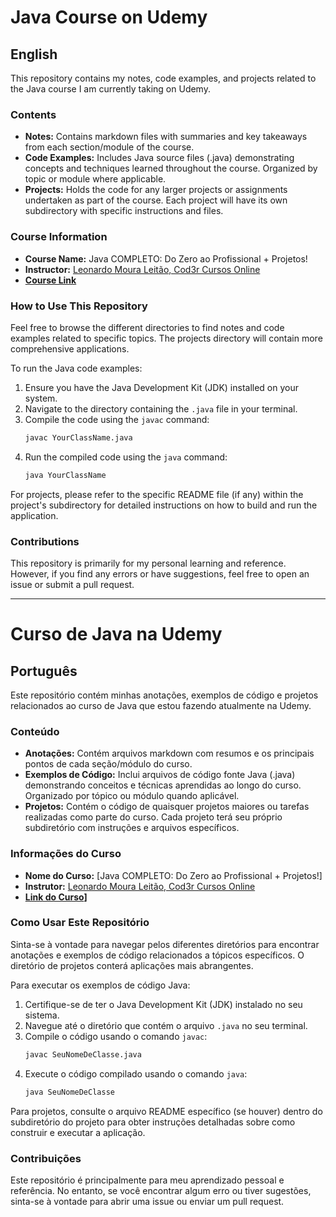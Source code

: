 # Java Course on Udemy

## English

This repository contains my notes, code examples, and projects related to the Java course I am currently taking on Udemy.

### Contents

* **Notes:** Contains markdown files with summaries and key takeaways from each section/module of the course.
* **Code Examples:** Includes Java source files (.java) demonstrating concepts and techniques learned throughout the course. Organized by topic or module where applicable.
* **Projects:** Holds the code for any larger projects or assignments undertaken as part of the course. Each project will have its own subdirectory with specific instructions and files.

### Course Information

* **Course Name:** Java COMPLETO: Do Zero ao Profissional + Projetos!
* **Instructor:** [Leonardo Moura Leitão, Cod3r Cursos Online](https://www.udemy.com/course/fundamentos-de-programacao-com-java/?couponCode=ST7MT290425G3#instructor-1)
* **[Course Link](https://www.udemy.com/course/fundamentos-de-programacao-com-java/?couponCode=ST7MT290425G3)** 

### How to Use This Repository

Feel free to browse the different directories to find notes and code examples related to specific topics. The projects directory will contain more comprehensive applications.

To run the Java code examples:

1.  Ensure you have the Java Development Kit (JDK) installed on your system.
2.  Navigate to the directory containing the `.java` file in your terminal.
3.  Compile the code using the `javac` command:
    ```bash
    javac YourClassName.java
    ```
4.  Run the compiled code using the `java` command:
    ```bash
    java YourClassName
    ```

For projects, please refer to the specific README file (if any) within the project's subdirectory for detailed instructions on how to build and run the application.

### Contributions

This repository is primarily for my personal learning and reference. However, if you find any errors or have suggestions, feel free to open an issue or submit a pull request.

---

# Curso de Java na Udemy

## Português

Este repositório contém minhas anotações, exemplos de código e projetos relacionados ao curso de Java que estou fazendo atualmente na Udemy.

### Conteúdo

* **Anotações:** Contém arquivos markdown com resumos e os principais pontos de cada seção/módulo do curso.
* **Exemplos de Código:** Inclui arquivos de código fonte Java (.java) demonstrando conceitos e técnicas aprendidas ao longo do curso. Organizado por tópico ou módulo quando aplicável.
* **Projetos:** Contém o código de quaisquer projetos maiores ou tarefas realizadas como parte do curso. Cada projeto terá seu próprio subdiretório com instruções e arquivos específicos.

### Informações do Curso

* **Nome do Curso:** [Java COMPLETO: Do Zero ao Profissional + Projetos!]
* **Instrutor:** [Leonardo Moura Leitão, Cod3r Cursos Online](https://www.udemy.com/course/fundamentos-de-programacao-com-java/?couponCode=ST7MT290425G3#instructor-1)
* **[Link do Curso](https://www.udemy.com/course/fundamentos-de-programacao-com-java/?couponCode=ST7MT290425G3)]** 

### Como Usar Este Repositório

Sinta-se à vontade para navegar pelos diferentes diretórios para encontrar anotações e exemplos de código relacionados a tópicos específicos. O diretório de projetos conterá aplicações mais abrangentes.

Para executar os exemplos de código Java:

1.  Certifique-se de ter o Java Development Kit (JDK) instalado no seu sistema.
2.  Navegue até o diretório que contém o arquivo `.java` no seu terminal.
3.  Compile o código usando o comando `javac`:
    ```bash
    javac SeuNomeDeClasse.java
    ```
4.  Execute o código compilado usando o comando `java`:
    ```bash
    java SeuNomeDeClasse
    ```

Para projetos, consulte o arquivo README específico (se houver) dentro do subdiretório do projeto para obter instruções detalhadas sobre como construir e executar a aplicação.

### Contribuições

Este repositório é principalmente para meu aprendizado pessoal e referência. No entanto, se você encontrar algum erro ou tiver sugestões, sinta-se à vontade para abrir uma issue ou enviar um pull request.
